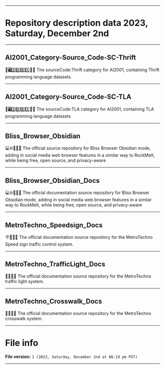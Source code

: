 
***

# Repository description data 2023, Saturday, December 2nd

---

## AI2001_Category-Source_Code-SC-Thrift

🧠️🖥️2️⃣️0️⃣️0️⃣️1️⃣️💾️📜️ The sourceCode:Thrift category for AI2001, containing Thrift programming language datasets

---

## AI2001_Category-Source_Code-SC-TLA

🧠️🖥️2️⃣️0️⃣️0️⃣️1️⃣️💾️📜️ The sourceCode:TLA category for AI2001, containing TLA programming language datasets

---

## Bliss_Browser_Obsidian

💻️🌐️🌳️🌋️💾️ The official source repository for Bliss Browser Obsidian mode, adding in social media web browser features in a similar way to RockMelt, while being free, open source, and privacy-aware

---

## Bliss_Browser_Obsidian_Docs

💻️🌐️🌳️🌋️📖️ The official documentation source repository for Bliss Browser Obsidian mode, adding in social media web browser features in a similar way to RockMelt, while being free, open source, and privacy-aware

---

## MetroTechno_Speedsign_Docs

🪧️💨️🚗️📖️ The official documentation source repository for the MetroTechno Speed sign traffic control system.

---

## MetroTechno_TrafficLight_Docs

🚥️🚗️🚦️📖️ The official documentation source repository for the MetroTechno traffic light system.

---

## MetroTechno_Crosswalk_Docs

🚸️🔀️🚗️📖️ The official documentation source repository for the MetroTechno crosswalk system.

***

# File info

**File version:** `1 (2023, Saturday, December 2nd at 06:19 pm PST)`

***

